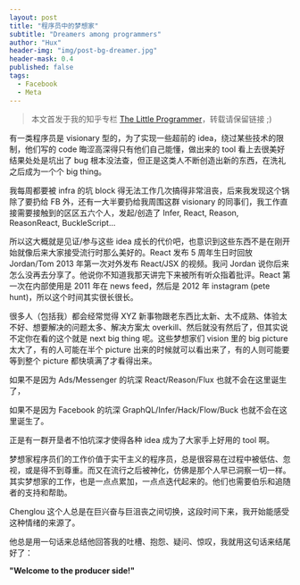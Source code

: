 ```yaml
---
layout: post
title: "程序员中的梦想家"
subtitle: "Dreamers among programmers"
author: "Hux"
header-img: "img/post-bg-dreamer.jpg"
header-mask: 0.4
published: false
tags:
  - Facebook
  - Meta
---
```


> 本文首发于我的知乎专栏 [The Little Programmer](https://zhuanlan.zhihu.com/p/38722466)，转载请保留链接 ;)

有一类程序员是 visionary 型的，为了实现一些超前的 idea，绕过某些技术的限制，他们写的 code 晦涩高深得只有他们自己能懂，做出来的 tool 看上去很美好结果处处是坑出了 bug 根本没法查，但正是这类人不断创造出新的东西，在洗礼之后成为一个个 big thing。

我每周都要被 infra 的坑 block 得无法工作几次搞得非常沮丧，后来我发现这个锅除了要扔给 FB 外，还有一大半要扔给我周围这群 visionary 的同事们，我工作直接需要接触到的区区五六个人，发起/创造了 Infer, React, Reason, ReasonReact, BuckleScript...

所以这大概就是见证/参与这些 idea 成长的代价吧，也意识到这些东西不是在刚开始就像后来大家接受流行时那么美好的。React 发布 5 周年生日时回放 Jordan/Tom 2013 年第一次对外发布 React/JSX 的视频。我问 Jordan 说你后来怎么没再去分享了。他说你不知道我那天讲完下来被所有听众指着批评。React 第一次在内部使用是 2011 年在 news feed，然后是 2012 年 instagram (pete hunt)，所以这个时间其实很长很长。

很多人（包括我）都会经常觉得 XYZ 新事物跟老东西比太新、太不成熟、体验太不好、想要解决的问题太多、解决方案太 overkill、然后就没有然后了，但其实说不定你在看的这个就是 next big thing 呢。这些梦想家们 vision 里的 big picture 太大了，有的人可能在半个 picture 出来的时候就可以看出来了，有的人则可能要等到整个 picture 都快填满了才看得出来。

如果不是因为 Ads/Messenger 的坑深 React/Reason/Flux 也就不会在这里诞生了，

如果不是因为 Facebook 的坑深 GraphQL/Infer/Hack/Flow/Buck 也就不会在这里诞生了。

正是有一群开垦者不怕坑深才使得各种 idea 成为了大家手上好用的 tool 啊。

梦想家程序员们的工作价值于实干主义的程序员，总是很容易在过程中被低估、忽视，或是得不到尊重。而又在流行之后被神化，仿佛是那个人早已洞察一切一样。其实梦想家的工作，也是一点点累加，一点点迭代起来的。他们也需要伯乐和追随者的支持和帮助。

Chenglou 这个人总是在巨兴奋与巨沮丧之间切换，这段时间下来，我开始能感受这种情绪的来源了。

他总是用一句话来总结他回答我的吐槽、抱怨、疑问、惊叹，我就用这句话来结尾好了：

**"Welcome to the producer side!"**
